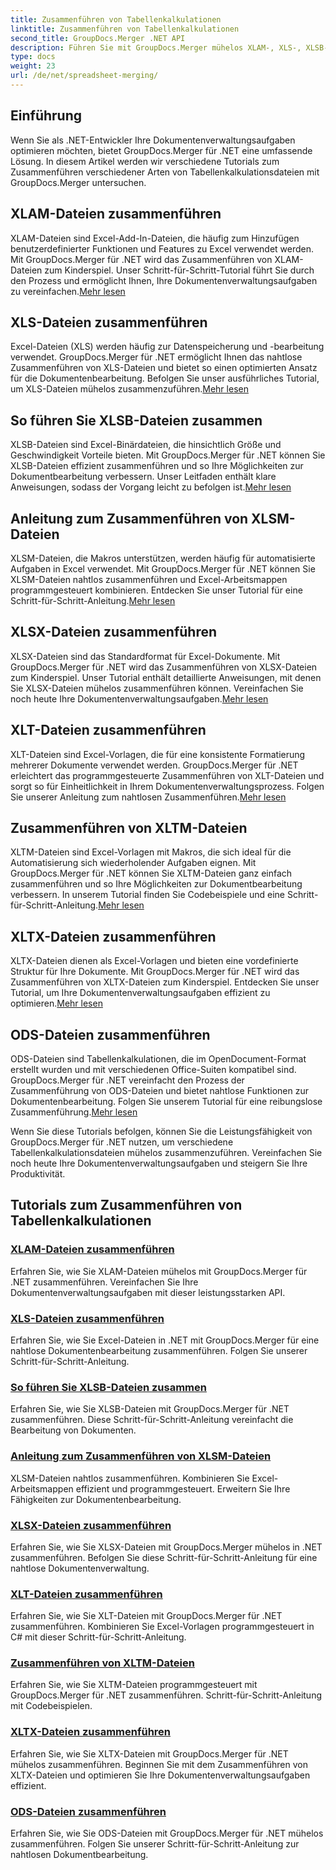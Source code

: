 ```yaml
---
title: Zusammenführen von Tabellenkalkulationen
linktitle: Zusammenführen von Tabellenkalkulationen
second_title: GroupDocs.Merger .NET API
description: Führen Sie mit GroupDocs.Merger mühelos XLAM-, XLS-, XLSB-, XLSM-, XLSX-, XLT-, XLTM-, XLTX- und ODS-Dateien in .NET zusammen. Vereinfachen Sie Dokumentenverwaltungsaufgaben.
type: docs
weight: 23
url: /de/net/spreadsheet-merging/
---
```


## Einführung

Wenn Sie als .NET-Entwickler Ihre Dokumentenverwaltungsaufgaben optimieren möchten, bietet GroupDocs.Merger für .NET eine umfassende Lösung. In diesem Artikel werden wir verschiedene Tutorials zum Zusammenführen verschiedener Arten von Tabellenkalkulationsdateien mit GroupDocs.Merger untersuchen.

## XLAM-Dateien zusammenführen
 XLAM-Dateien sind Excel-Add-In-Dateien, die häufig zum Hinzufügen benutzerdefinierter Funktionen und Features zu Excel verwendet werden. Mit GroupDocs.Merger für .NET wird das Zusammenführen von XLAM-Dateien zum Kinderspiel. Unser Schritt-für-Schritt-Tutorial führt Sie durch den Prozess und ermöglicht Ihnen, Ihre Dokumentenverwaltungsaufgaben zu vereinfachen.[Mehr lesen](./merge-xlam-files/)

## XLS-Dateien zusammenführen
Excel-Dateien (XLS) werden häufig zur Datenspeicherung und -bearbeitung verwendet. GroupDocs.Merger für .NET ermöglicht Ihnen das nahtlose Zusammenführen von XLS-Dateien und bietet so einen optimierten Ansatz für die Dokumentenbearbeitung. Befolgen Sie unser ausführliches Tutorial, um XLS-Dateien mühelos zusammenzuführen.[Mehr lesen](./merging-xls-files/)

## So führen Sie XLSB-Dateien zusammen
 XLSB-Dateien sind Excel-Binärdateien, die hinsichtlich Größe und Geschwindigkeit Vorteile bieten. Mit GroupDocs.Merger für .NET können Sie XLSB-Dateien effizient zusammenführen und so Ihre Möglichkeiten zur Dokumentbearbeitung verbessern. Unser Leitfaden enthält klare Anweisungen, sodass der Vorgang leicht zu befolgen ist.[Mehr lesen](./how-to-merge-xlsb-files/)

## Anleitung zum Zusammenführen von XLSM-Dateien
 XLSM-Dateien, die Makros unterstützen, werden häufig für automatisierte Aufgaben in Excel verwendet. Mit GroupDocs.Merger für .NET können Sie XLSM-Dateien nahtlos zusammenführen und Excel-Arbeitsmappen programmgesteuert kombinieren. Entdecken Sie unser Tutorial für eine Schritt-für-Schritt-Anleitung.[Mehr lesen](./guide-merging-xlsm-files/)

## XLSX-Dateien zusammenführen
XLSX-Dateien sind das Standardformat für Excel-Dokumente. Mit GroupDocs.Merger für .NET wird das Zusammenführen von XLSX-Dateien zum Kinderspiel. Unser Tutorial enthält detaillierte Anweisungen, mit denen Sie XLSX-Dateien mühelos zusammenführen können. Vereinfachen Sie noch heute Ihre Dokumentenverwaltungsaufgaben.[Mehr lesen](./merging-xlsx-files/)

## XLT-Dateien zusammenführen
 XLT-Dateien sind Excel-Vorlagen, die für eine konsistente Formatierung mehrerer Dokumente verwendet werden. GroupDocs.Merger für .NET erleichtert das programmgesteuerte Zusammenführen von XLT-Dateien und sorgt so für Einheitlichkeit in Ihrem Dokumentenverwaltungsprozess. Folgen Sie unserer Anleitung zum nahtlosen Zusammenführen.[Mehr lesen](./merge-xlt-files/)

## Zusammenführen von XLTM-Dateien
 XLTM-Dateien sind Excel-Vorlagen mit Makros, die sich ideal für die Automatisierung sich wiederholender Aufgaben eignen. Mit GroupDocs.Merger für .NET können Sie XLTM-Dateien ganz einfach zusammenführen und so Ihre Möglichkeiten zur Dokumentbearbeitung verbessern. In unserem Tutorial finden Sie Codebeispiele und eine Schritt-für-Schritt-Anleitung.[Mehr lesen](./merging-xltm-files/)

## XLTX-Dateien zusammenführen
XLTX-Dateien dienen als Excel-Vorlagen und bieten eine vordefinierte Struktur für Ihre Dokumente. Mit GroupDocs.Merger für .NET wird das Zusammenführen von XLTX-Dateien zum Kinderspiel. Entdecken Sie unser Tutorial, um Ihre Dokumentenverwaltungsaufgaben effizient zu optimieren.[Mehr lesen](./merge-xltx-files/)

## ODS-Dateien zusammenführen
 ODS-Dateien sind Tabellenkalkulationen, die im OpenDocument-Format erstellt wurden und mit verschiedenen Office-Suiten kompatibel sind. GroupDocs.Merger für .NET vereinfacht den Prozess der Zusammenführung von ODS-Dateien und bietet nahtlose Funktionen zur Dokumentenbearbeitung. Folgen Sie unserem Tutorial für eine reibungslose Zusammenführung.[Mehr lesen](./merging-ods-files/)

Wenn Sie diese Tutorials befolgen, können Sie die Leistungsfähigkeit von GroupDocs.Merger für .NET nutzen, um verschiedene Tabellenkalkulationsdateien mühelos zusammenzuführen. Vereinfachen Sie noch heute Ihre Dokumentenverwaltungsaufgaben und steigern Sie Ihre Produktivität.
## Tutorials zum Zusammenführen von Tabellenkalkulationen
### [XLAM-Dateien zusammenführen](./merge-xlam-files/)
Erfahren Sie, wie Sie XLAM-Dateien mühelos mit GroupDocs.Merger für .NET zusammenführen. Vereinfachen Sie Ihre Dokumentenverwaltungsaufgaben mit dieser leistungsstarken API.
### [XLS-Dateien zusammenführen](./merging-xls-files/)
Erfahren Sie, wie Sie Excel-Dateien in .NET mit GroupDocs.Merger für eine nahtlose Dokumentenbearbeitung zusammenführen. Folgen Sie unserer Schritt-für-Schritt-Anleitung.
### [So führen Sie XLSB-Dateien zusammen](./how-to-merge-xlsb-files/)
Erfahren Sie, wie Sie XLSB-Dateien mit GroupDocs.Merger für .NET zusammenführen. Diese Schritt-für-Schritt-Anleitung vereinfacht die Bearbeitung von Dokumenten.
### [Anleitung zum Zusammenführen von XLSM-Dateien](./guide-merging-xlsm-files/)
XLSM-Dateien nahtlos zusammenführen. Kombinieren Sie Excel-Arbeitsmappen effizient und programmgesteuert. Erweitern Sie Ihre Fähigkeiten zur Dokumentenbearbeitung.
### [XLSX-Dateien zusammenführen](./merging-xlsx-files/)
Erfahren Sie, wie Sie XLSX-Dateien mit GroupDocs.Merger mühelos in .NET zusammenführen. Befolgen Sie diese Schritt-für-Schritt-Anleitung für eine nahtlose Dokumentenverwaltung.
### [XLT-Dateien zusammenführen](./merge-xlt-files/)
Erfahren Sie, wie Sie XLT-Dateien mit GroupDocs.Merger für .NET zusammenführen. Kombinieren Sie Excel-Vorlagen programmgesteuert in C# mit dieser Schritt-für-Schritt-Anleitung.
### [Zusammenführen von XLTM-Dateien](./merging-xltm-files/)
Erfahren Sie, wie Sie XLTM-Dateien programmgesteuert mit GroupDocs.Merger für .NET zusammenführen. Schritt-für-Schritt-Anleitung mit Codebeispielen.
### [XLTX-Dateien zusammenführen](./merge-xltx-files/)
Erfahren Sie, wie Sie XLTX-Dateien mit GroupDocs.Merger für .NET mühelos zusammenführen. Beginnen Sie mit dem Zusammenführen von XLTX-Dateien und optimieren Sie Ihre Dokumentenverwaltungsaufgaben effizient.
### [ODS-Dateien zusammenführen](./merging-ods-files/)
Erfahren Sie, wie Sie ODS-Dateien mit GroupDocs.Merger für .NET mühelos zusammenführen. Folgen Sie unserer Schritt-für-Schritt-Anleitung zur nahtlosen Dokumentbearbeitung.